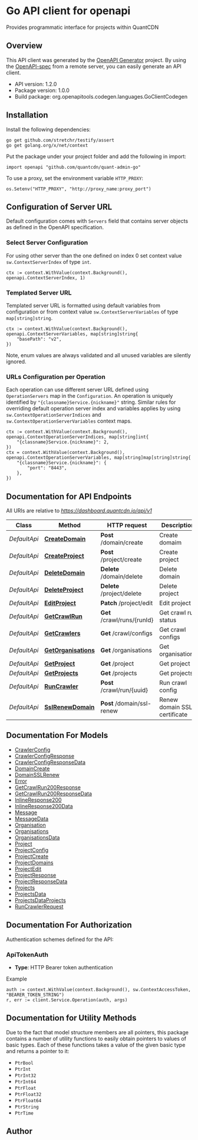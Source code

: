 # Go API client for openapi

Provides programmatic interface for projects within QuantCDN

## Overview
This API client was generated by the [OpenAPI Generator](https://openapi-generator.tech) project.  By using the [OpenAPI-spec](https://www.openapis.org/) from a remote server, you can easily generate an API client.

- API version: 1.2.0
- Package version: 1.0.0
- Build package: org.openapitools.codegen.languages.GoClientCodegen

## Installation

Install the following dependencies:

```shell
go get github.com/stretchr/testify/assert
go get golang.org/x/net/context
```

Put the package under your project folder and add the following in import:

```golang
import openapi "github.com/quantcdn/quant-admin-go"
```

To use a proxy, set the environment variable `HTTP_PROXY`:

```golang
os.Setenv("HTTP_PROXY", "http://proxy_name:proxy_port")
```

## Configuration of Server URL

Default configuration comes with `Servers` field that contains server objects as defined in the OpenAPI specification.

### Select Server Configuration

For using other server than the one defined on index 0 set context value `sw.ContextServerIndex` of type `int`.

```golang
ctx := context.WithValue(context.Background(), openapi.ContextServerIndex, 1)
```

### Templated Server URL

Templated server URL is formatted using default variables from configuration or from context value `sw.ContextServerVariables` of type `map[string]string`.

```golang
ctx := context.WithValue(context.Background(), openapi.ContextServerVariables, map[string]string{
	"basePath": "v2",
})
```

Note, enum values are always validated and all unused variables are silently ignored.

### URLs Configuration per Operation

Each operation can use different server URL defined using `OperationServers` map in the `Configuration`.
An operation is uniquely identified by `"{classname}Service.{nickname}"` string.
Similar rules for overriding default operation server index and variables applies by using `sw.ContextOperationServerIndices` and `sw.ContextOperationServerVariables` context maps.

```golang
ctx := context.WithValue(context.Background(), openapi.ContextOperationServerIndices, map[string]int{
	"{classname}Service.{nickname}": 2,
})
ctx = context.WithValue(context.Background(), openapi.ContextOperationServerVariables, map[string]map[string]string{
	"{classname}Service.{nickname}": {
		"port": "8443",
	},
})
```

## Documentation for API Endpoints

All URIs are relative to *https://dashboard.quantcdn.io/api/v1*

Class | Method | HTTP request | Description
------------ | ------------- | ------------- | -------------
*DefaultApi* | [**CreateDomain**](docs/DefaultApi.md#createdomain) | **Post** /domain/create | Create domaim
*DefaultApi* | [**CreateProject**](docs/DefaultApi.md#createproject) | **Post** /project/create | Create project
*DefaultApi* | [**DeleteDomain**](docs/DefaultApi.md#deletedomain) | **Delete** /domain/delete | Delete domain
*DefaultApi* | [**DeleteProject**](docs/DefaultApi.md#deleteproject) | **Delete** /project/delete | Delete project
*DefaultApi* | [**EditProject**](docs/DefaultApi.md#editproject) | **Patch** /project/edit | Edit project
*DefaultApi* | [**GetCrawlRun**](docs/DefaultApi.md#getcrawlrun) | **Get** /crawl/runs/{runId} | Get crawl run status
*DefaultApi* | [**GetCrawlers**](docs/DefaultApi.md#getcrawlers) | **Get** /crawl/configs | Get crawl configs
*DefaultApi* | [**GetOrganisations**](docs/DefaultApi.md#getorganisations) | **Get** /organisations | Get organisations
*DefaultApi* | [**GetProject**](docs/DefaultApi.md#getproject) | **Get** /project | Get project
*DefaultApi* | [**GetProjects**](docs/DefaultApi.md#getprojects) | **Get** /projects | Get projects
*DefaultApi* | [**RunCrawler**](docs/DefaultApi.md#runcrawler) | **Post** /crawl/run/{uuid} | Run crawl config
*DefaultApi* | [**SslRenewDomain**](docs/DefaultApi.md#sslrenewdomain) | **Post** /domain/ssl-renew | Renew domain SSL certificate


## Documentation For Models

 - [CrawlerConfig](docs/CrawlerConfig.md)
 - [CrawlerConfigResponse](docs/CrawlerConfigResponse.md)
 - [CrawlerConfigResponseData](docs/CrawlerConfigResponseData.md)
 - [DomainCreate](docs/DomainCreate.md)
 - [DomainSSLRenew](docs/DomainSSLRenew.md)
 - [Error](docs/Error.md)
 - [GetCrawlRun200Response](docs/GetCrawlRun200Response.md)
 - [GetCrawlRun200ResponseData](docs/GetCrawlRun200ResponseData.md)
 - [InlineResponse200](docs/InlineResponse200.md)
 - [InlineResponse200Data](docs/InlineResponse200Data.md)
 - [Message](docs/Message.md)
 - [MessageData](docs/MessageData.md)
 - [Organisation](docs/Organisation.md)
 - [Organisations](docs/Organisations.md)
 - [OrganisationsData](docs/OrganisationsData.md)
 - [Project](docs/Project.md)
 - [ProjectConfig](docs/ProjectConfig.md)
 - [ProjectCreate](docs/ProjectCreate.md)
 - [ProjectDomains](docs/ProjectDomains.md)
 - [ProjectEdit](docs/ProjectEdit.md)
 - [ProjectResponse](docs/ProjectResponse.md)
 - [ProjectResponseData](docs/ProjectResponseData.md)
 - [Projects](docs/Projects.md)
 - [ProjectsData](docs/ProjectsData.md)
 - [ProjectsDataProjects](docs/ProjectsDataProjects.md)
 - [RunCrawlerRequest](docs/RunCrawlerRequest.md)


## Documentation For Authorization


Authentication schemes defined for the API:
### ApiTokenAuth

- **Type**: HTTP Bearer token authentication

Example

```golang
auth := context.WithValue(context.Background(), sw.ContextAccessToken, "BEARER_TOKEN_STRING")
r, err := client.Service.Operation(auth, args)
```


## Documentation for Utility Methods

Due to the fact that model structure members are all pointers, this package contains
a number of utility functions to easily obtain pointers to values of basic types.
Each of these functions takes a value of the given basic type and returns a pointer to it:

* `PtrBool`
* `PtrInt`
* `PtrInt32`
* `PtrInt64`
* `PtrFloat`
* `PtrFloat32`
* `PtrFloat64`
* `PtrString`
* `PtrTime`

## Author



